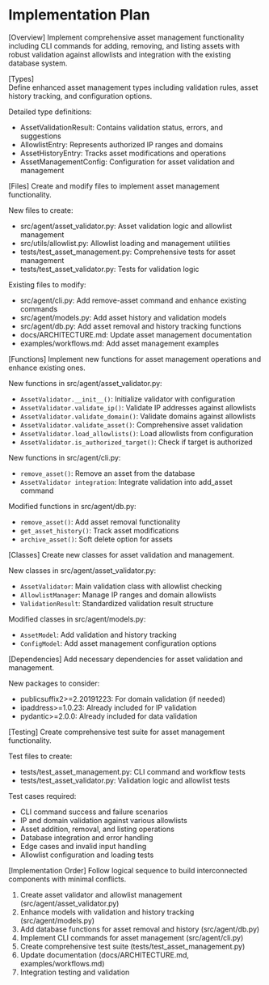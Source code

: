 # Implementation Plan

[Overview]
Implement comprehensive asset management functionality including CLI commands for adding, removing, and listing assets with robust validation against allowlists and integration with the existing database system.

[Types]  
Define enhanced asset management types including validation rules, asset history tracking, and configuration options.

Detailed type definitions:
- AssetValidationResult: Contains validation status, errors, and suggestions
- AllowlistEntry: Represents authorized IP ranges and domains
- AssetHistoryEntry: Tracks asset modifications and operations
- AssetManagementConfig: Configuration for asset validation and management

[Files]
Create and modify files to implement asset management functionality.

New files to create:
- src/agent/asset_validator.py: Asset validation logic and allowlist management
- src/utils/allowlist.py: Allowlist loading and management utilities
- tests/test_asset_management.py: Comprehensive tests for asset management
- tests/test_asset_validator.py: Tests for validation logic

Existing files to modify:
- src/agent/cli.py: Add remove-asset command and enhance existing commands
- src/agent/models.py: Add asset history and validation models
- src/agent/db.py: Add asset removal and history tracking functions
- docs/ARCHITECTURE.md: Update asset management documentation
- examples/workflows.md: Add asset management examples

[Functions]
Implement new functions for asset management operations and enhance existing ones.

New functions in src/agent/asset_validator.py:
- `AssetValidator.__init__()`: Initialize validator with configuration
- `AssetValidator.validate_ip()`: Validate IP addresses against allowlists
- `AssetValidator.validate_domain()`: Validate domains against allowlists
- `AssetValidator.validate_asset()`: Comprehensive asset validation
- `AssetValidator.load_allowlists()`: Load allowlists from configuration
- `AssetValidator.is_authorized_target()`: Check if target is authorized

New functions in src/agent/cli.py:
- `remove_asset()`: Remove an asset from the database
- `AssetValidator integration`: Integrate validation into add_asset command

Modified functions in src/agent/db.py:
- `remove_asset()`: Add asset removal functionality
- `get_asset_history()`: Track asset modifications
- `archive_asset()`: Soft delete option for assets

[Classes]
Create new classes for asset validation and management.

New classes in src/agent/asset_validator.py:
- `AssetValidator`: Main validation class with allowlist checking
- `AllowlistManager`: Manage IP ranges and domain allowlists
- `ValidationResult`: Standardized validation result structure

Modified classes in src/agent/models.py:
- `AssetModel`: Add validation and history tracking
- `ConfigModel`: Add asset management configuration options

[Dependencies]
Add necessary dependencies for asset validation and management.

New packages to consider:
- publicsuffix2>=2.20191223: For domain validation (if needed)
- ipaddress>=1.0.23: Already included for IP validation
- pydantic>=2.0.0: Already included for data validation

[Testing]
Create comprehensive test suite for asset management functionality.

Test files to create:
- tests/test_asset_management.py: CLI command and workflow tests
- tests/test_asset_validator.py: Validation logic and allowlist tests

Test cases required:
- CLI command success and failure scenarios
- IP and domain validation against various allowlists
- Asset addition, removal, and listing operations
- Database integration and error handling
- Edge cases and invalid input handling
- Allowlist configuration and loading tests

[Implementation Order]
Follow logical sequence to build interconnected components with minimal conflicts.

1. Create asset validator and allowlist management (src/agent/asset_validator.py)
2. Enhance models with validation and history tracking (src/agent/models.py)
3. Add database functions for asset removal and history (src/agent/db.py)
4. Implement CLI commands for asset management (src/agent/cli.py)
5. Create comprehensive test suite (tests/test_asset_management.py)
6. Update documentation (docs/ARCHITECTURE.md, examples/workflows.md)
7. Integration testing and validation
